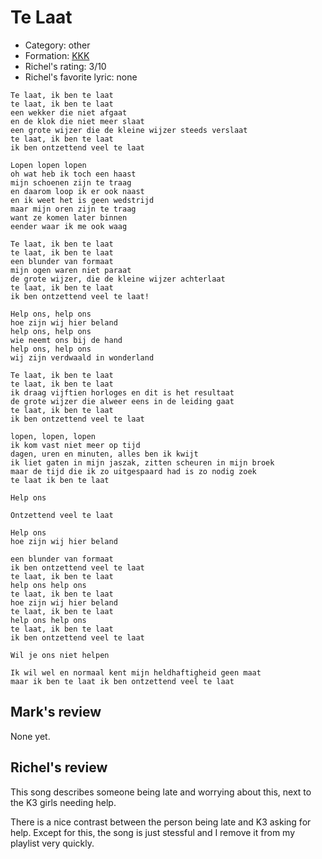 # Te Laat

 * Category: other
 * Formation: [KKK](Kkk.md)
 * Richel's rating: 3/10
 * Richel's favorite lyric: none
 
```
Te laat, ik ben te laat
te laat, ik ben te laat
een wekker die niet afgaat
en de klok die niet meer slaat
een grote wijzer die de kleine wijzer steeds verslaat
te laat, ik ben te laat
ik ben ontzettend veel te laat

Lopen lopen lopen
oh wat heb ik toch een haast
mijn schoenen zijn te traag
en daarom loop ik er ook naast
en ik weet het is geen wedstrijd
maar mijn oren zijn te traag
want ze komen later binnen
eender waar ik me ook waag

Te laat, ik ben te laat
te laat, ik ben te laat
een blunder van formaat
mijn ogen waren niet paraat
de grote wijzer, die de kleine wijzer achterlaat
te laat, ik ben te laat
ik ben ontzettend veel te laat!

Help ons, help ons
hoe zijn wij hier beland
help ons, help ons
wie neemt ons bij de hand
help ons, help ons
wij zijn verdwaald in wonderland

Te laat, ik ben te laat
te laat, ik ben te laat
ik draag vijftien horloges en dit is het resultaat
de grote wijzer die alweer eens in de leiding gaat
te laat, ik ben te laat
ik ben ontzettend veel te laat

lopen, lopen, lopen
ik kom vast niet meer op tijd
dagen, uren en minuten, alles ben ik kwijt
ik liet gaten in mijn jaszak, zitten scheuren in mijn broek
maar de tijd die ik zo uitgespaard had is zo nodig zoek
te laat ik ben te laat

Help ons

Ontzettend veel te laat

Help ons
hoe zijn wij hier beland

een blunder van formaat
ik ben ontzettend veel te laat
te laat, ik ben te laat
help ons help ons
te laat, ik ben te laat
hoe zijn wij hier beland
te laat, ik ben te laat
help ons help ons
te laat, ik ben te laat
ik ben ontzettend veel te laat

Wil je ons niet helpen

Ik wil wel en normaal kent mijn heldhaftigheid geen maat
maar ik ben te laat ik ben ontzettend veel te laat
```

## Mark's review

None yet.

## Richel's review

This song describes someone being late and worrying about this, next to the K3 girls needing help.

There is a nice contrast between the person being late and K3 asking for help. Except for this, the song is just stessful and
I remove it from my playlist very quickly.

